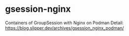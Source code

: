 # gsession-nginx
 Containers of GroupSession with Nginx on Podman
    Detail: https://blog.slipper.dev/archives/gsession_nginx_podman/
